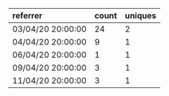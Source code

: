 | referrer          | count | uniques |
| :---------------- | :---- | :------ |
| 03/04/20 20:00:00 | 24    | 2       |
| 04/04/20 20:00:00 | 9     | 1       |
| 06/04/20 20:00:00 | 1     | 1       |
| 09/04/20 20:00:00 | 3     | 1       |
| 11/04/20 20:00:00 | 3     | 1       |